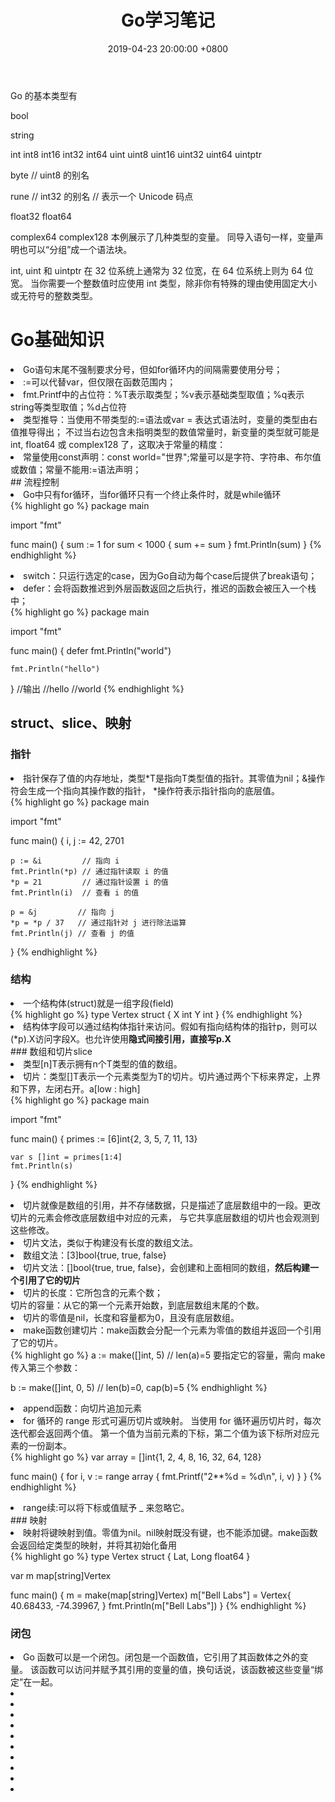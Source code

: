 ﻿---
layout: post
title:  "Go学习笔记"
date:   2019-04-23 20:00:00 +0800
categories: jekyll update
---
Go 的基本类型有

bool

string

int  int8  int16  int32  int64
uint uint8 uint16 uint32 uint64 uintptr

byte // uint8 的别名

rune // int32 的别名
    // 表示一个 Unicode 码点

float32 float64

complex64 complex128
本例展示了几种类型的变量。 同导入语句一样，变量声明也可以“分组”成一个语法块。

int, uint 和 uintptr 在 32 位系统上通常为 32 位宽，在 64 位系统上则为 64 位宽。 
当你需要一个整数值时应使用 int 类型，除非你有特殊的理由使用固定大小或无符号的整数类型。
# Go基础知识
<li>Go语句末尾不强制要求分号，但如for循环内的间隔需要使用分号；</li>
<li>:=可以代替var，但仅限在函数范围内；</li>

<li>fmt.Printf中的占位符：%T表示取类型；%v表示基础类型取值；%q表示string等类型取值；%d占位符</li>
<li>类型推导：当使用不带类型的:=语法或var = 表达式语法时，变量的类型由右值推导得出；
不过当右边包含未指明类型的数值常量时，新变量的类型就可能是 int, float64 或 complex128 了，这取决于常量的精度：</li>
<li>常量使用const声明：const world="世界";常量可以是字符、字符串、布尔值或数值；常量不能用:=语法声明；</li>
## 流程控制
<li>Go中只有for循环，当for循环只有一个终止条件时，就是while循环</li>
{% highlight go %}
package main

import "fmt"

func main() {
	sum := 1
	for sum < 1000 {
		sum += sum
	}
	fmt.Println(sum)
}
{% endhighlight %}
<li>switch：只运行选定的case，因为Go自动为每个case后提供了break语句；</li>
<li>defer：会将函数推迟到外层函数返回之后执行，推迟的函数会被压入一个栈中；</li>
{% highlight go %}
package main

import "fmt"

func main() {
	defer fmt.Println("world")

	fmt.Println("hello")
}
//输出
//hello 
//world
{% endhighlight %}
## struct、slice、映射
### 指针
<li>指针保存了值的内存地址，类型*T是指向T类型值的指针。其零值为nil；&操作符会生成一个指向其操作数的指针，
*操作符表示指针指向的底层值。</li>
{% highlight go %}
package main

import "fmt"

func main() {
	i, j := 42, 2701

	p := &i         // 指向 i
	fmt.Println(*p) // 通过指针读取 i 的值
	*p = 21         // 通过指针设置 i 的值
	fmt.Println(i)  // 查看 i 的值

	p = &j         // 指向 j
	*p = *p / 37   // 通过指针对 j 进行除法运算
	fmt.Println(j) // 查看 j 的值
}
{% endhighlight %}
### 结构
<li>一个结构体(struct)就是一组字段(field)</li>
{% highlight go %}
type Vertex struct {
	X int
	Y int
}
{% endhighlight %}
<li>结构体字段可以通过结构体指针来访问。假如有指向结构体的指针p，则可以(*p).X访问字段X。也允许使用<b>隐式间接引用，直接写p.X</b></li>
### 数组和切片slice
<li>类型[n]T表示拥有n个T类型的值的数组。</li>
<li>切片：类型[]T表示一个元素类型为T的切片。切片通过两个下标来界定，上界和下界，左闭右开。a[low : high]</li>
{% highlight go %}
package main

import "fmt"

func main() {
	primes := [6]int{2, 3, 5, 7, 11, 13}

	var s []int = primes[1:4]
	fmt.Println(s)
}
{% endhighlight %}
<li>切片就像是数组的引用，并不存储数据，只是描述了底层数组中的一段。更改切片的元素会修改底层数组中对应的元素，
与它共享底层数组的切片也会观测到这些修改。</li>
<li>切片文法，类似于构建没有长度的数组文法。
<li>数组文法：[3]bool{true, true, false}</li>
<li>切片文法：[]bool{true, true, false}，会创建和上面相同的数组，<b>然后构建一个引用了它的切片</b></li>
</li>
<li>切片的长度：它所包含的元素个数；<br>切片的容量：从它的第一个元素开始数，到底层数组末尾的个数。</li>
<li>切片的零值是nil，长度和容量都为0，且没有底层数组。</li>
<li>make函数创建切片：make函数会分配一个元素为零值的数组并返回一个引用了它的切片。</li>
{% highlight go %}
a := make([]int, 5)  // len(a)=5
要指定它的容量，需向 make 传入第三个参数：

b := make([]int, 0, 5) // len(b)=0, cap(b)=5
{% endhighlight %}
<li>append函数：向切片追加元素</li>
<li>for 循环的 range 形式可遍历切片或映射。
当使用 for 循环遍历切片时，每次迭代都会返回两个值。
第一个值为当前元素的下标，第二个值为该下标所对应元素的一份副本。</li>
{% highlight go %}
var array = []int{1, 2, 4, 8, 16, 32, 64, 128}

func main() {
	for i, v := range array {
		fmt.Printf("2**%d = %d\n", i, v)
	}
}
{% endhighlight %}
<li>range续:可以将下标或值赋予 _ 来忽略它。</li>
### 映射
<li>映射将键映射到值。零值为nil。nil映射既没有键，也不能添加键。make函数会返回给定类型的映射，并将其初始化备用</li>
{% highlight go %}
type Vertex struct {
	Lat, Long float64
}

var m map[string]Vertex

func main() {
	m = make(map[string]Vertex)
	m["Bell Labs"] = Vertex{
		40.68433, -74.39967,
	}
	fmt.Println(m["Bell Labs"])
}
{% endhighlight %}
### 闭包
<li>Go 函数可以是一个闭包。闭包是一个函数值，它引用了其函数体之外的变量。
该函数可以访问并赋予其引用的变量的值，换句话说，该函数被这些变量“绑定”在一起。</li>
<li></li>
<li></li>
<li></li>
<li></li>
<li></li>
<li></li>
<li></li>
<li></li>
<li></li>
<li></li>